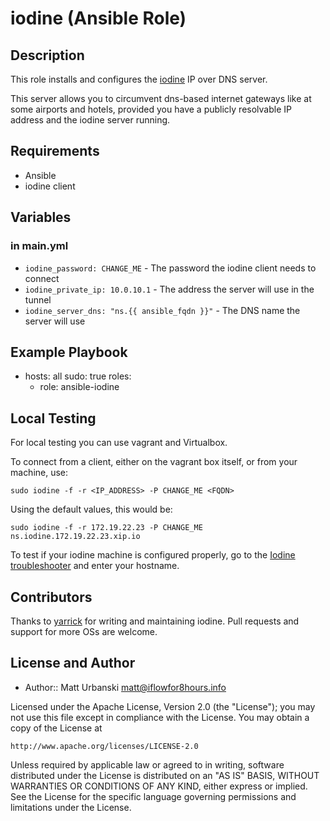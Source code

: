 # iodine (Ansible Role)

## Description

This role installs and configures the [iodine](http://code.kryo.se/iodine/) IP over DNS server.

This server allows you to circumvent dns-based internet gateways like at some airports and hotels, provided you have a publicly resolvable IP address and the iodine server running.

## Requirements

* Ansible
* iodine client

## Variables

### in main.yml

* `iodine_password: CHANGE_ME` - The password the iodine client needs to connect
* `iodine_private_ip: 10.0.10.1` - The address the server will use in the tunnel
* `iodine_server_dns: "ns.{{ ansible_fqdn }}"` - The DNS name the server will use

## Example Playbook

- hosts: all
  sudo: true
  roles:
    - role: ansible-iodine

## Local Testing

For local testing you can use vagrant and Virtualbox.

To connect from a client, either on the vagrant box itself, or from
your machine, use:

`sudo iodine -f -r <IP_ADDRESS> -P CHANGE_ME <FQDN>`

Using the default values, this would be:

`sudo iodine -f -r 172.19.22.23 -P CHANGE_ME ns.iodine.172.19.22.23.xip.io`

To test if your iodine machine is configured properly, go to the [Iodine troubleshooter](http://code.kryo.se/iodine/check-it/) and enter your hostname.

## Contributors

Thanks to [yarrick](https://github.com/yarrick/iodine) for writing and maintaining iodine.
Pull requests and support for more OSs are welcome.

## License and Author

* Author:: Matt Urbanski <matt@iflowfor8hours.info>

Licensed under the Apache License, Version 2.0 (the "License");
you may not use this file except in compliance with the License.
You may obtain a copy of the License at

    http://www.apache.org/licenses/LICENSE-2.0

Unless required by applicable law or agreed to in writing, software
distributed under the License is distributed on an "AS IS" BASIS,
WITHOUT WARRANTIES OR CONDITIONS OF ANY KIND, either express or implied.
See the License for the specific language governing permissions and
limitations under the License.
